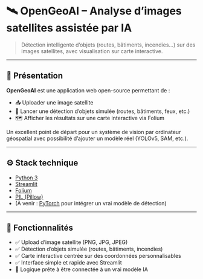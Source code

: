 # 🛰️ OpenGeoAI – Analyse d’images satellites assistée par IA

> Détection intelligente d’objets (routes, bâtiments, incendies…) sur des images satellites, avec visualisation sur carte interactive.

---

## 📌 Présentation

**OpenGeoAI** est une application web open-source permettant de :

- 📥 Uploader une image satellite
- 🧠 Lancer une détection d’objets simulée (routes, bâtiments, feux, etc.)
- 🗺️ Afficher les résultats sur une carte interactive via Folium

Un excellent point de départ pour un système de vision par ordinateur géospatial avec possibilité d’ajouter un modèle réel (YOLOv5, SAM, etc.).

---

## ⚙️ Stack technique

- [Python 3](https://www.python.org/)
- [Streamlit](https://streamlit.io/)
- [Folium](https://python-visualization.github.io/folium/)
- [PIL (Pillow)](https://python-pillow.org/)
- (À venir : [PyTorch](https://pytorch.org/) pour intégrer un vrai modèle de détection)

---

## 📸 Fonctionnalités

- ✅ Upload d’image satellite (PNG, JPG, JPEG)
- ✅ Détection d’objets simulée (routes, bâtiments, incendies)
- ✅ Carte interactive centrée sur des coordonnées personnalisables
- ✅ Interface simple et rapide avec Streamlit
- 🔄 Logique prête à être connectée à un vrai modèle IA
